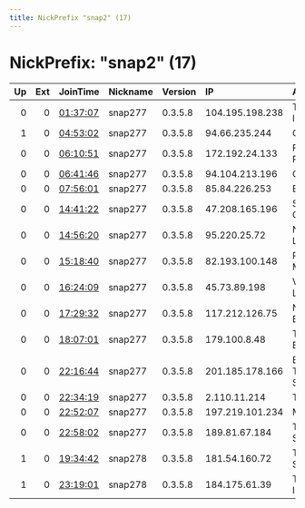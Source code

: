```yaml
---
title: NickPrefix "snap2" (17)
---
```


# NickPrefix: "snap2" (17)

|   Up |   Ext | JoinTime                                                                                            | Nickname   | Version   | IP              | AS                                 | CC   |   ORp |   Dirp | OS    | Contact   |   eFamMembers |
|-----:|------:|:----------------------------------------------------------------------------------------------------|:-----------|:----------|:----------------|:-----------------------------------|:-----|------:|-------:|:------|:----------|--------------:|
|    0 |     0 | [01:37:07](https://metrics.torproject.org/rs.html#details/AF559628736FA2CC9F6F3640F611CFA8F60BA148) | snap277    | 0.3.5.8   | 104.195.198.238 | TekSavvy Solutions, Inc.           | ca   | 45457 |      0 | Linux | None      |             1 |
|    1 |     0 | [04:53:02](https://metrics.torproject.org/rs.html#details/71384BB0EC443ECB11FB7EF58FA4664059380166) | snap277    | 0.3.5.8   | 94.66.235.244   | OTEnet S.A.                        | gr   | 44503 |      0 | Linux | None      |             1 |
|    0 |     0 | [06:10:51](https://metrics.torproject.org/rs.html#details/FEE1570C72983B8F639DBACEB96AD76B1CCA8CEF) | snap277    | 0.3.5.8   | 172.192.24.133  | Foxtel Management Pty Ltd          | au   | 34605 |      0 | Linux | None      |             1 |
|    0 |     0 | [06:41:46](https://metrics.torproject.org/rs.html#details/FD3C3CCE5F56060B0D6A3D5D2D9F2CD0789A69CC) | snap277    | 0.3.5.8   | 94.104.213.196  | Orange Belgium SA                  | be   | 40815 |      0 | Linux | None      |             1 |
|    0 |     0 | [07:56:01](https://metrics.torproject.org/rs.html#details/ED24E5B935AFB06DD38831C63F114AF4DE5FD5B9) | snap277    | 0.3.5.8   | 85.84.226.253   | Euskaltel S.A.                     | es   | 36725 |      0 | Linux | None      |             1 |
|    0 |     0 | [14:41:22](https://metrics.torproject.org/rs.html#details/014B4976B4962087817612DECB5B45ADAA8923DA) | snap277    | 0.3.5.8   | 47.208.165.196  | Suddenlink Communications          | us   | 32819 |      0 | Linux | None      |             1 |
|    0 |     0 | [14:56:20](https://metrics.torproject.org/rs.html#details/13A577E7EFC967E39D303029F296962CAC5ECA0E) | snap277    | 0.3.5.8   | 95.220.25.72    | Net By Net Holding LLC             | ru   | 35619 |      0 | Linux | None      |             1 |
|    0 |     0 | [15:18:40](https://metrics.torproject.org/rs.html#details/09D3B8A99FB7F01E3782FF050AB7DA14884C4F2F) | snap277    | 0.3.5.8   | 82.193.100.148  | PJSC Industrial Media Network      | ua   | 34501 |      0 | Linux | None      |             1 |
|    0 |     0 | [16:24:09](https://metrics.torproject.org/rs.html#details/79A1504AC7D0113F087ACDB3B619B8361151E19E) | snap277    | 0.3.5.8   | 45.73.89.198    | Videotron Telecom Ltee             | ca   | 37337 |      0 | Linux | None      |             1 |
|    0 |     0 | [17:29:32](https://metrics.torproject.org/rs.html#details/A4C976B7AA7CB2D6AAB9EEAC0F7812E778139CAB) | snap277    | 0.3.5.8   | 117.212.126.75  | National Internet Backbone         | in   | 43321 |      0 | Linux | None      |             1 |
|    0 |     0 | [18:07:01](https://metrics.torproject.org/rs.html#details/5F9B011BB22ACD5A4B51D6988EC81F0EF755F799) | snap277    | 0.3.5.8   | 179.100.8.48    | TELEFu00D4NICA BRASIL S.A          | br   | 38521 |      0 | Linux | None      |             1 |
|    0 |     0 | [22:16:44](https://metrics.torproject.org/rs.html#details/789E1FD1969734A0C2473BEACAA9778572B6398B) | snap277    | 0.3.5.8   | 201.185.178.166 | EPM Telecomunicaciones S.A. E.S.P. | co   | 34295 |      0 | Linux | None      |             1 |
|    0 |     0 | [22:34:19](https://metrics.torproject.org/rs.html#details/B1AC8ECFE46D3B9B73B9177E70C07787384C5A9A) | snap277    | 0.3.5.8   | 2.110.11.214    | Tele Danmark                       | dk   | 44521 |      0 | Linux | None      |             1 |
|    0 |     0 | [22:52:07](https://metrics.torproject.org/rs.html#details/4584AA802BF5F902E2FEF0D16AD714CF9076A9EF) | snap277    | 0.3.5.8   | 197.219.101.234 | MOVITEL                            | mz   | 37787 |      0 | Linux | None      |             1 |
|    0 |     0 | [22:58:02](https://metrics.torproject.org/rs.html#details/9E7A6C4DF34C936E7E2530381EAE2E966E9D1606) | snap277    | 0.3.5.8   | 189.81.67.184   | Telemar Norte Leste S.A.           | br   | 41777 |      0 | Linux | None      |             1 |
|    1 |     0 | [19:34:42](https://metrics.torproject.org/rs.html#details/5C9215726B6F9542FF201337B72730DDF1AD829E) | snap278    | 0.3.5.8   | 181.54.160.72   | Telmex Colombia S.A.               | co   | 45061 |      0 | Linux | None      |             1 |
|    1 |     0 | [23:19:01](https://metrics.torproject.org/rs.html#details/526096ECB83E00F19C4E799839B901C760E5A7D5) | snap278    | 0.3.5.8   | 184.175.61.39   | TekSavvy Solutions, Inc.           | ca   | 34487 |      0 | Linux | None      |             1 |
